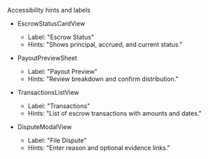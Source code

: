 Accessibility hints and labels

- EscrowStatusCardView
  - Label: "Escrow Status"
  - Hints: "Shows principal, accrued, and current status."

- PayoutPreviewSheet
  - Label: "Payout Preview"
  - Hints: "Review breakdown and confirm distribution."

- TransactionsListView
  - Label: "Transactions"
  - Hints: "List of escrow transactions with amounts and dates."

- DisputeModalView
  - Label: "File Dispute"
  - Hints: "Enter reason and optional evidence links."


